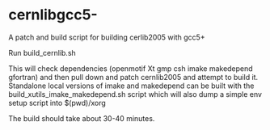 # cernlibgcc5-
A patch and build script for building cerlib2005 with gcc5+

Run build_cernlib.sh

This will check dependencies (openmotif Xt gmp csh imake makedepend gfortran) and then
pull down and patch cernlib2005 and attempt to build it. Standalone local versions
of imake and makedepend can be built with the build_xutils_imake_makedepend.sh
script which will also dump a simple env setup script into $(pwd)/xorg

The build should take about 30-40 minutes.
